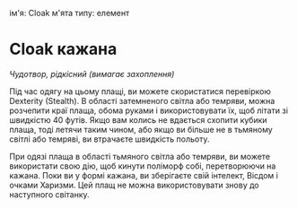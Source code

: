 ім'я: Cloak м'ята типу: елемент

# Cloak кажана
_Чудотвор, рідкісний (вимагає захоплення)_

Під час одягу на цьому плащі, ви можете скористатися перевіркою Dexterity (Stealth). В області затемненого світла або темряви, можна розчепити краї плаща, обома руками і використовувати їх, щоб літати зі швидкістю 40 футів. Якщо вам колись не вдається схопити кубики плаща, тоді летячи таким чином, або якщо ви більше не в тьмяному світлі або темряві, ви втрачаєте швидкість польоту.

При одязі плаща в області тьмяного світла або темряви, ви можете використати свою дію, щоб кинути поліморф собі, перетворюючи на кажана. Поки ви у формі кажана, ви зберігаєте свій інтелект, Вісдом і очками Харизми. Цей плащ не можна використовувати знову до наступного світанку. 